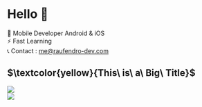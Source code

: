 # Hello 👋

💼  Mobile Developer Android & iOS</br>
⚡   Fast Learning</br>
📞  Contact : me@raufendro-dev.com

## $\textcolor{yellow}{This\ is\ a\ Big\ Title}$
<p align="left">
<img src=https://github-readme-stats.vercel.app/api/top-langs/?username=raufendro-dev&show_icons=true&theme=midnight-purple /></br>
<img src=https://github-readme-stats.vercel.app/api?username=raufendro-dev&show_icons=true%20alt=Rauf%20Endro&theme=midnight-purple />
</p>
